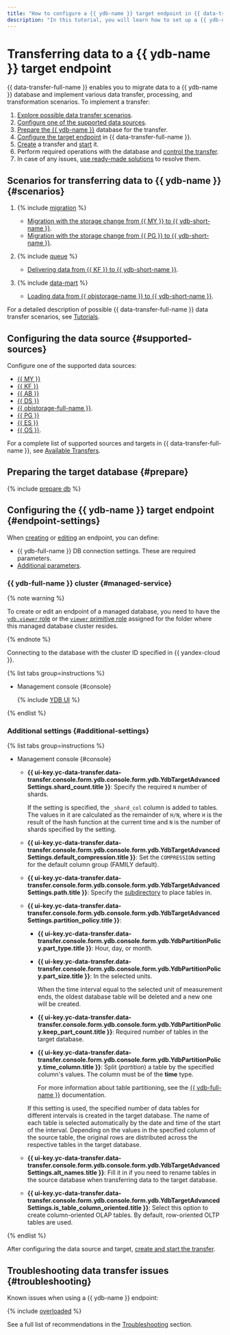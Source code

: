 ```yaml
---
title: "How to configure a {{ ydb-name }} target endpoint in {{ data-transfer-full-name }}"
description: "In this tutorial, you will learn how to set up a {{ ydb-name }} target endpoint in {{ data-transfer-full-name }}."
---
```

# Transferring data to a {{ ydb-name }} target endpoint


{{ data-transfer-full-name }} enables you to migrate data to a {{ ydb-name }} database and implement various data transfer, processing, and transformation scenarios. To implement a transfer:

1. [Explore possible data transfer scenarios](#scenarios).
1. [Configure one of the supported data sources](#supported-sources).
1. [Prepare the {{ ydb-name }}](#prepare) database for the transfer.
1. [Configure the target endpoint](#endpoint-settings) in {{ data-transfer-full-name }}.
1. [Create](../../transfer.md#create) a transfer and [start](../../transfer.md#activate) it.
1. Perform required operations with the database and [control the transfer](../../monitoring.md).
1. In case of any issues, [use ready-made solutions](#troubleshooting) to resolve them.

## Scenarios for transferring data to {{ ydb-name }} {#scenarios}

1. {% include [migration](../../../../_includes/data-transfer/scenario-captions/migration.md) %}

   * [Migration with the storage change from {{ MY }} to {{ ydb-short-name }}](../../../tutorials/managed-mysql-to-ydb.md).
   * [Migration with the storage change from {{ PG }} to {{ ydb-short-name }}](../../../tutorials/mpg-to-ydb.md).

1. {% include [queue](../../../../_includes/data-transfer/scenario-captions/queue.md) %}

   * [Delivering data from {{ KF }} to {{ ydb-short-name }}](../../../tutorials/mkf-to-ydb.md).

1. {% include [data-mart](../../../../_includes/data-transfer/scenario-captions/data-mart.md) %}

   * [Loading data from {{ objstorage-name }} to {{ ydb-short-name }}](../../../tutorials/object-storage-to-ydb.md).

For a detailed description of possible {{ data-transfer-full-name }} data transfer scenarios, see [Tutorials](../../../tutorials/index.md).

## Configuring the data source {#supported-sources}

Configure one of the supported data sources:

* [{{ MY }}](../source/mysql.md)
* [{{ KF }}](../source/kafka.md)
* [{{ AB }}](../../../transfer-matrix.md#airbyte)​
* [{{ DS }}](../source/data-streams.md)​
* [{{ objstorage-full-name }}](../source/object-storage.md).
* [{{ PG }}](../source/postgresql.md)
* [{{ ES }}](../source/elasticsearch.md)
* [{{ OS }}](../source/opensearch.md).

For a complete list of supported sources and targets in {{ data-transfer-full-name }}, see [Available Transfers](../../../transfer-matrix.md).

## Preparing the target database {#prepare}

{% include [prepare db](../../../../_includes/data-transfer/endpoints/targets/ydb-prepare.md) %}

## Configuring the {{ ydb-name }} target endpoint {#endpoint-settings}

When [creating](../index.md#create) or [editing](../index.md#update) an endpoint, you can define:

* {{ ydb-full-name }} DB connection settings. These are required parameters.
* [Additional parameters](#additional-settings).

### {{ ydb-full-name }} cluster {#managed-service}


{% note warning %}

To create or edit an endpoint of a managed database, you need to have the [`ydb.viewer` role](../../../../ydb/security/index.md#ydb-viewer) or the [`viewer` primitive role](../../../../iam/roles-reference.md#viewer) assigned for the folder where this managed database cluster resides.

{% endnote %}


Connecting to the database with the cluster ID specified in {{ yandex-cloud }}.

{% list tabs group=instructions %}

- Management console {#console}

   {% include [YDB UI](../../../../_includes/data-transfer/necessary-settings/ui/yandex-database.md) %}

{% endlist %}

### Additional settings {#additional-settings}

{% list tabs group=instructions %}

- Management console {#console}

   * **{{ ui-key.yc-data-transfer.data-transfer.console.form.ydb.console.form.ydb.YdbTargetAdvancedSettings.shard_count.title }}**: Specify the required `N` number of shards.

      If the setting is specified, the `_shard_col` column is added to tables. The values in it are calculated as the remainder of `H/N`, where `H` is the result of the hash function at the current time and `N` is the number of shards specified by the setting.

    * **{{ ui-key.yc-data-transfer.data-transfer.console.form.ydb.console.form.ydb.YdbTargetAdvancedSettings.default_compression.title }}**: Set the `COMPRESSION` setting for the default column group (FAMILY default).
    * **{{ ui-key.yc-data-transfer.data-transfer.console.form.ydb.console.form.ydb.YdbTargetAdvancedSettings.path.title }}**: Specify the [subdirectory](https://ydb.tech/en/docs/concepts/datamodel/dir) to place tables in.

    * **{{ ui-key.yc-data-transfer.data-transfer.console.form.ydb.console.form.ydb.YdbTargetAdvancedSettings.partition_policy.title }}**:

        * **{{ ui-key.yc-data-transfer.data-transfer.console.form.ydb.console.form.ydb.YdbPartitionPolicy.part_type.title }}**: Hour, day, or month.

        * **{{ ui-key.yc-data-transfer.data-transfer.console.form.ydb.console.form.ydb.YdbPartitionPolicy.part_size.title }}**: In the selected units.

            When the time interval equal to the selected unit of measurement ends, the oldest database table will be deleted and a new one will be created.

        * **{{ ui-key.yc-data-transfer.data-transfer.console.form.ydb.console.form.ydb.YdbPartitionPolicy.keep_part_count.title }}**: Required number of tables in the target database.

        * **{{ ui-key.yc-data-transfer.data-transfer.console.form.ydb.console.form.ydb.YdbPartitionPolicy.time_column.title }}**: Split (_partition_) a table by the specified column's values. The column must be of the **time** type.

            
            For more information about table partitioning, see the [{{ ydb-full-name }}](https://ydb.tech/en/docs/concepts/datamodel/table#partitioning) documentation.


        If this setting is used, the specified number of data tables for different intervals is created in the target database. The name of each table is selected automatically by the date and time of the start of the interval. Depending on the values in the specified column of the source table, the original rows are distributed across the respective tables in the target database.

    * **{{ ui-key.yc-data-transfer.data-transfer.console.form.ydb.console.form.ydb.YdbTargetAdvancedSettings.alt_names.title }}**: Fill it in if you need to rename tables in the source database when transferring data to the target database.

    * **{{ ui-key.yc-data-transfer.data-transfer.console.form.ydb.console.form.ydb.YdbTargetAdvancedSettings.is_table_column_oriented.title }}**: Select this option to create column-oriented OLAP tables. By default, row-oriented OLTP tables are used.

{% endlist %}

After configuring the data source and target, [create and start the transfer](../../transfer.md#create).

## Troubleshooting data transfer issues {#troubleshooting}

Known issues when using a {{ ydb-name }} endpoint:

{% include [overloaded](../../../../_includes/data-transfer/troubles/overloaded.md) %}

See a full list of recommendations in the [Troubleshooting](../../../troubleshooting/index.md) section.